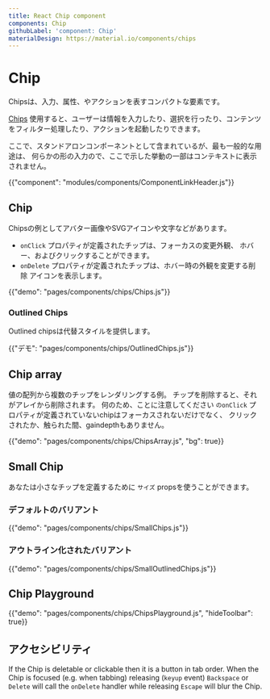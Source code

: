 ```yaml
---
title: React Chip component
components: Chip
githubLabel: 'component: Chip'
materialDesign: https://material.io/components/chips
---
```


# Chip

<p class="description">Chipsは、入力、属性、やアクションを表すコンパクトな要素です。</p>

[Chips](https://material.io/design/components/chips.html) 使用すると、ユーザーは情報を入力したり、選択を行ったり、コンテンツをフィルター処理したり、アクションを起動したりできます。

ここで、スタンドアロンコンポーネントとして含まれているが、最も一般的な用途は、 何らかの形の入力ので、ここで示した挙動の一部はコンテキストに表示されません。

{{"component": "modules/components/ComponentLinkHeader.js"}}

## Chip

Chipsの例としてアバター画像やSVGアイコンや文字などがあります。

- `onClick` プロパティが定義されたチップは、フォーカスの変更外観、 ホバー、およびクリックすることができます。
- `onDelete` プロパティが定義されたチップは、ホバー時の外観を変更する削除 アイコンを表示します。

{{"demo": "pages/components/chips/Chips.js"}}

### Outlined Chips

Outlined chipsは代替スタイルを提供します。

{{"デモ": "pages/components/chips/OutlinedChips.js"}}

## Chip array

値の配列から複数のチップをレンダリングする例。 チップを削除すると、それがアレイから削除されます。 何のため、ことに注意してください `のonClick` プロパティが定義されていないchipはフォーカスされないだけでなく、 クリックされたか、触られた間、gaindepthもありません。

{{"demo": "pages/components/chips/ChipsArray.js", "bg": true}}

## Small Chip

あなたは小さなチップを定義するために `サイズ` propsを使うことができます。

### デフォルトのバリアント

{{"demo": "pages/components/chips/SmallChips.js"}}

### アウトライン化されたバリアント

{{"demo": "pages/components/chips/SmallOutlinedChips.js"}}

## Chip Playground

{{"demo": "pages/components/chips/ChipsPlayground.js", "hideToolbar": true}}

## アクセシビリティ

If the Chip is deletable or clickable then it is a button in tab order. When the Chip is focused (e.g. when tabbing) releasing (`keyup` event) `Backspace` or `Delete` will call the `onDelete` handler while releasing `Escape` will blur the Chip.
